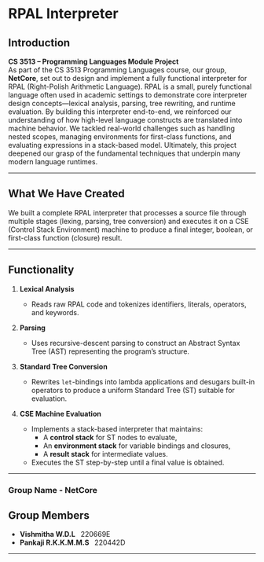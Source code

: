 # RPAL Interpreter

## Introduction
**CS 3513 – Programming Languages Module Project**  
As part of the CS 3513 Programming Languages course, our group, **NetCore**, set out to design and implement a fully functional interpreter for RPAL (Right-Polish Arithmetic Language). RPAL is a small, purely functional language often used in academic settings to demonstrate core interpreter design concepts—lexical analysis, parsing, tree rewriting, and runtime evaluation. By building this interpreter end-to-end, we reinforced our understanding of how high-level language constructs are translated into machine behavior. We tackled real-world challenges such as handling nested scopes, managing environments for first-class functions, and evaluating expressions in a stack-based model. Ultimately, this project deepened our grasp of the fundamental techniques that underpin many modern language runtimes.

---

## What We Have Created
We built a complete RPAL interpreter that processes a source file through multiple stages (lexing, parsing, tree conversion) and executes it on a CSE (Control Stack Environment) machine to produce a final integer, boolean, or first-class function (closure) result.

---

## Functionality
1. **Lexical Analysis**
    - Reads raw RPAL code and tokenizes identifiers, literals, operators, and keywords.

2. **Parsing**
    - Uses recursive-descent parsing to construct an Abstract Syntax Tree (AST) representing the program’s structure.

3. **Standard Tree Conversion**
    - Rewrites `let`-bindings into lambda applications and desugars built-in operators to produce a uniform Standard Tree (ST) suitable for evaluation.

4. **CSE Machine Evaluation**
    - Implements a stack-based interpreter that maintains:
        - A **control stack** for ST nodes to evaluate,
        - An **environment stack** for variable bindings and closures,
        - A **result stack** for intermediate values.
    - Executes the ST step-by-step until a final value is obtained.

---
### Group Name - NetCore
## Group Members
- **Vishmitha W.D.L**  220669E
- **Pankaji R.K.K.M.M.S**  220442D

---
